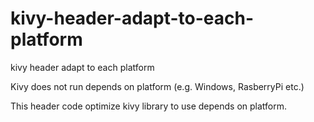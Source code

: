 # kivy-header-adapt-to-each-platform
kivy header adapt to each platform

Kivy does not run depends on platform (e.g. Windows, RasberryPi etc.)

This header code optimize kivy library to use depends on platform.

